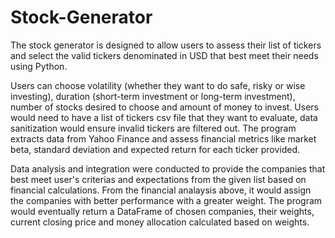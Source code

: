 # Stock-Generator
The stock generator is designed to allow users to assess their list of tickers and select the valid tickers denominated in USD that best meet their needs using Python.

Users can choose volatility (whether they want to do safe, risky or wise investing), duration (short-term investment or long-term investment), number of stocks desired to choose and amount of money to invest.
Users would need to have a list of tickers csv file that they want to evaluate, data sanitization would ensure invalid tickers are filtered out.
The program extracts data from Yahoo Finance and assess financial metrics like market beta, standard deviation and expected return for each ticker provided.

Data analysis and integration were conducted to provide the companies that best meet user's criterias and expectations from the given list based on financial calculations.
From the financial analaysis above, it would assign the companies with better performance with a greater weight. 
The program would eventually return a DataFrame of chosen companies, their weights, current closing price and money allocation calculated based on weights.
